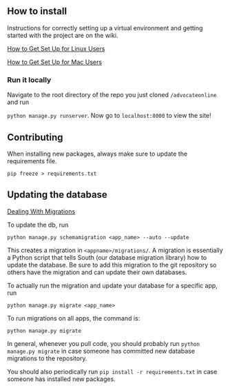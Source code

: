 ## How to install 

Instructions for correctly setting up a virtual environment and getting started with the project are on the wiki. 

[How to Get Set Up for Linux Users](https://github.com/harvardadvocate/advocateonline/wiki/How-to-Get-Set-Up-(Linux))

[How to Get Set Up for Mac Users](https://github.com/harvardadvocate/advocateonline/wiki/How-to-Get-Set-Up-(Mac))

### Run it locally
Navigate to the root directory of the repo you just cloned ```/advocateonline``` and run

```python manage.py runserver```. Now go to ```localhost:8000``` to view the site!

## Contributing

When installing new packages, always make sure to update the requirements file.
```
pip freeze > requirements.txt
```

## Updating the database
[Dealing With Migrations](https://github.com/harvardadvocate/advocateonline/wiki/Dealing-with-Migrations)

To update the db, run
```
python manage.py schemamigration <app_name> --auto --update
```
This creates a migration in ```<appname>/migrations/```. A migration is essentially a Python script that tells South (our database migration library) how to update the database. Be sure to add this migration to the git repository so others have the migration and can update their own databases.

To actually run the migration and update your database for a specific app, run
```
python manage.py migrate <app_name>
```
To run migrations on all apps, the command is:
```
python manage.py migrate
```
In general, whenever you pull code, you should probably run ```python manage.py migrate``` in case someone has committed new database migrations to the repository.

You should also periodically run ```pip install -r requirements.txt``` in case someone has installed new packages. 

